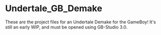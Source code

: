 # Undertale_GB_Demake
 These are the project files for an Undertale Demake for the GameBoy!
 It's still an early WIP, and must be opened using GB-Studio 3.0.
